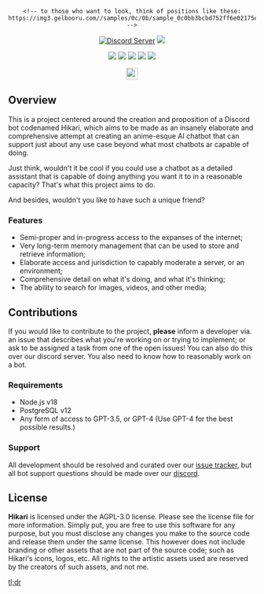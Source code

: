 <div align="center">
    <!-- todo: find a very specifically positioned anime girl i can use as a banner -->

    <!-- to those who want to look, think of positions like these: https://img3.gelbooru.com//samples/0c/0b/sample_0c0bb3bcbd752ff6e02175e5d2ba60c8.jpg -->
  <p>
	<a href="https://discord.gg/ZbXUfT82ed"><img src="https://img.shields.io/discord/1107666367013994497?color=3246a8&logo=discord&logoColor=white" alt="Discord Server" /></a>
		<a href="https://github.com/sponsors/irisu01"><img src="https://img.shields.io/badge/support-support%20us!-important" /></a>
  </p>
	<p>
    <a href="https:/github.com/hikariimoe/Hikari/blob/master/LICENSE.md"><img src="https://img.shields.io/github/license/hikariimoe/Hikari" /></a>
		<a href="https://github.com/hikariimoe/Hikari/issues"><img src="https://img.shields.io/github/issues/hikariimoe/Hikari" /></a>
		<a href="https://github.com/hikariimoe/Hikari/actions"><img src="https://img.shields.io/github/actions/workflow/status/hikariimoe/Hikari/tsc.yml" /></a>
		<img src="https://img.shields.io/tokei/lines/github/hikariimoe/Hikari" />
		<a href="https://github.com/sponsors/irisu01"><img src="https://img.shields.io/github/sponsors/irisu01" /></a>
	</p>
	<p>
		<a href="https://ko-fi.com/irisu"><img height="24" src="https://storage.ko-fi.com/cdn/brandasset/kofi_button_blue.png?_gl=1*6usjw9*_ga*MTgyNzQwOTg3NS4xNjg0Mjg1MTcx*_ga_M13FZ7VQ2C*MTY4NDI4NTE3MS4xLjEuMTY4NDI4NTUzNi4yMS4wLjA." /></a>
	</p>
</div>

## Overview

This is a project centered around the creation and proposition of a Discord bot codenamed Hikari, which aims to be made as an insanely elaborate and comprehensive attempt at creating an anime-esque AI chatbot that can support just about any use case beyond what most chatbots ar capable of doing.

Just think, wouldn't it be cool if you could use a chatbot as a detailed assistant that is capable of doing anything you want it to in a reasonable capacity? That's what this project aims to do.

And besides, wouldn't you like to have such a unique friend?

### Features
* Semi-proper and in-progress access to the expanses of the internet;
* Very long-term memory management that can be used to store and retrieve information;
* Elaborate access and jurisdiction to capably moderate a server, or an environment;
* Comprehensive detail on what it's doing, and what it's thinking;
* The ability to search for images, videos, and other media;

## Contributions

If you would like to contribute to the project, **please** inform a developer via. an issue that describes what you're working on or trying to implement; or ask to be assigned a task from one of the open issues! You can also do this over our discord server. You also need to know how to reasonably work on a bot.

### Requirements

* Node.js v18
* PostgreSQL v12
* Any form of access to GPT-3.5, or GPT-4 (Use GPT-4 for the best possible results.)

### Support

All development should be resolved and curated over our [issue tracker](https://github.com/hikariimoe/Hikari/issues), but all bot support questions should be made over our [discord](https://discord.gg/ZbXUfT82ed).

## License
**Hikari** is licensed under the AGPL-3.0 license. Please see the license file for more information. Simply put, you are free to use this software for any purpose, but you must disclose any changes you make to the source code and release them under the same license. This however does not include branding or other assets that are not part of the source code; such as Hikari's icons, logos, etc. All rights to the artistic assets used are reserved by the creators of such assets, and not me.

[tl;dr](https://tldrlegal.com/license/gnu-affero-general-public-license-v3-(agpl-3.0))